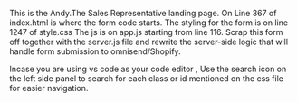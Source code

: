 This is the Andy.The Sales Representative landing page.
On Line 367 of index.html is where the form code starts.
The styling for the form is on line 1247 of style.css
The js is on app.js starting from line 116.
Scrap this form off together with the server.js file and rewrite the server-side logic that will handle form submission to omnisend/Shopify.

Incase you are using vs code as your code editor , Use the search icon on the left side panel to search for each class or id mentioned on the css file for easier navigation.